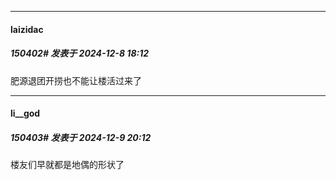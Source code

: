 ﻿
*****

####  laizidac  
##### 150402#       发表于 2024-12-8 18:12

肥源退团开捞也不能让楼活过来了


*****

####  li__god  
##### 150403#       发表于 2024-12-9 20:12

楼友们早就都是地偶的形状了

